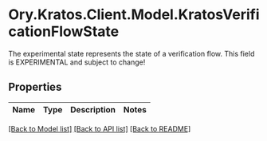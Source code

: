 # Ory.Kratos.Client.Model.KratosVerificationFlowState
The experimental state represents the state of a verification flow. This field is EXPERIMENTAL and subject to change!

## Properties

Name | Type | Description | Notes
------------ | ------------- | ------------- | -------------

[[Back to Model list]](../../README.md#documentation-for-models) [[Back to API list]](../../README.md#documentation-for-api-endpoints) [[Back to README]](../../README.md)

